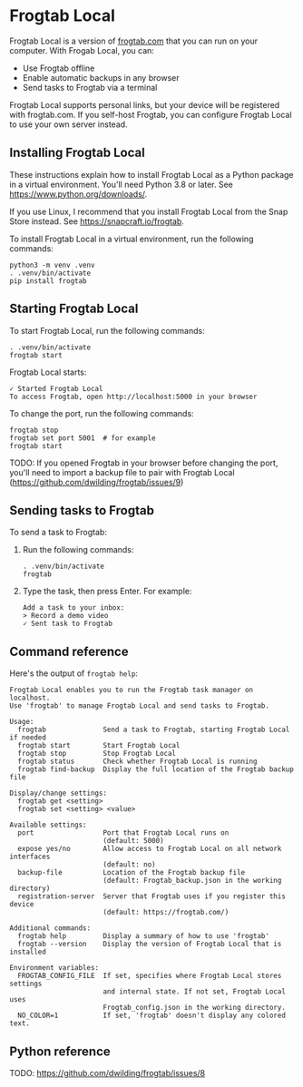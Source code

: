 # Frogtab Local

Frogtab Local is a version of [frogtab.com](https://frogtab.com) that you can run on your computer. With Frogab Local, you can:

  - Use Frogtab offline
  - Enable automatic backups in any browser
  - Send tasks to Frogtab via a terminal

Frogtab Local supports personal links, but your device will be registered with frogtab.com. If you self-host Frogtab, you can configure Frogtab Local to use your own server instead.


## Installing Frogtab Local

These instructions explain how to install Frogtab Local as a Python package in a virtual environment. You'll need Python 3.8 or later. See https://www.python.org/downloads/.

If you use Linux, I recommend that you install Frogtab Local from the Snap Store instead. See https://snapcraft.io/frogtab.

To install Frogtab Local in a virtual environment, run the following commands:

```
python3 -m venv .venv
. .venv/bin/activate
pip install frogtab
```


## Starting Frogtab Local

To start Frogtab Local, run the following commands:

```
. .venv/bin/activate
frogtab start
```

Frogtab Local starts:

```
✓ Started Frogtab Local
To access Frogtab, open http://localhost:5000 in your browser
```

To change the port, run the following commands:

```
frogtab stop
frogtab set port 5001  # for example
frogtab start
```

TODO: If you opened Frogtab in your browser before changing the port, you'll need to import a backup file to pair with Frogtab Local (https://github.com/dwilding/frogtab/issues/9)


## Sending tasks to Frogtab

To send a task to Frogtab:

 1. Run the following commands:

    ```
    . .venv/bin/activate
    frogtab
    ```

 2. Type the task, then press Enter. For example:

    ```
    Add a task to your inbox:
    > Record a demo video
    ✓ Sent task to Frogtab
    ```


## Command reference

Here's the output of `frogtab help`:

```
Frogtab Local enables you to run the Frogtab task manager on localhost.
Use 'frogtab' to manage Frogtab Local and send tasks to Frogtab.

Usage:
  frogtab              Send a task to Frogtab, starting Frogtab Local if needed
  frogtab start        Start Frogtab Local
  frogtab stop         Stop Frogtab Local
  frogtab status       Check whether Frogtab Local is running
  frogtab find-backup  Display the full location of the Frogtab backup file

Display/change settings:
  frogtab get <setting>
  frogtab set <setting> <value>

Available settings:
  port                 Port that Frogtab Local runs on
                       (default: 5000)
  expose yes/no        Allow access to Frogtab Local on all network interfaces
                       (default: no)      
  backup-file          Location of the Frogtab backup file
                       (default: Frogtab_backup.json in the working directory)
  registration-server  Server that Frogtab uses if you register this device
                       (default: https://frogtab.com/)

Additional commands:
  frogtab help         Display a summary of how to use 'frogtab'
  frogtab --version    Display the version of Frogtab Local that is installed

Environment variables:
  FROGTAB_CONFIG_FILE  If set, specifies where Frogtab Local stores settings
                       and internal state. If not set, Frogtab Local uses
                       Frogtab_config.json in the working directory.
  NO_COLOR=1           If set, 'frogtab' doesn't display any colored text.
```


## Python reference

TODO: https://github.com/dwilding/frogtab/issues/8